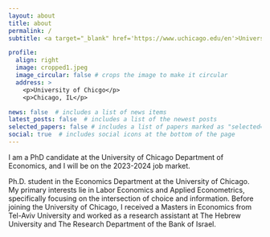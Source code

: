 ```yaml
---
layout: about
title: about
permalink: /
subtitle: <a target="_blank" href='https://www.uchicago.edu/en'>University of Chicago</a> <br> <a target="_blank" href='https://economics.uchicago.edu/'> Department of Economics </a>

profile:
  align: right
  image: cropped1.jpeg
  image_circular: false # crops the image to make it circular
  address: >
    <p>University of Chicgo</p>
    <p>Chicago, IL</p>

news: false  # includes a list of news items
latest_posts: false  # includes a list of the newest posts
selected_papers: false # includes a list of papers marked as "selected={true}"
social: true  # includes social icons at the bottom of the page
---
```

I am a PhD candidate at the University of Chicago Department of Economics, and I will be on the 2023-2024 job market.

 Ph.D. student in the Economics Department at the University of Chicago. My primary interests lie in Labor Economics and Applied Econometrics, specifically focusing on the intersection of choice and information. Before joining the University of Chicago, I received a Masters in Economics from Tel-Aviv University and worked as a research assistant at The Hebrew University and The Research Department of the Bank of Israel.



<!-- Write your biography here. Tell the world about yourself. Link to your favorite [subreddit](http://reddit.com). You can put a picture in, too. The code is already in, just name your picture `prof_pic.jpg` and put it in the `img/` folder.

Put your address / P.O. box / other info right below your picture. You can also disable any of these elements by editing `profile` property of the YAML header of your `_pages/about.md`. Edit `_bibliography/papers.bib` and Jekyll will render your [publications page](/al-folio/publications/) automatically.

Link to your social media connections, too. This theme is set up to use [Font Awesome icons](http://fortawesome.github.io/Font-Awesome/) and [Academicons](https://jpswalsh.github.io/academicons/), like the ones below. Add your Facebook, Twitter, LinkedIn, Google Scholar, or just disable all of them. -->
